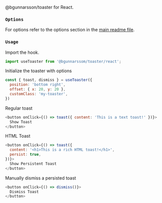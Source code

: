 @bgunnarsson/toaster for React.

### `Options`

For options refer to the options section in the [main readme file](../README.md#options).

### `Usage`

Import the hook.
```javascript
import useToaster from '@bgunnarssom/toaster/react';
```

Initialize the toaster with options
```javascript
const { toast, dismiss } = useToaster({
  position: 'bottom right',
  offset: { x: 20, y: 20 },
  customClass: 'my-toaster',
})
```

Regular toast
```javascript
<button onClick={() => toast({ content: 'This is a text toast!' })}>
  Show Toast
</button>
```

HTML Toast
```javascript
<button onClick={() => toast({
  content: '<h1>This is a rich HTML toast!</h1>',
  persist: true,
})}>
  Show Persistent Toast
</button>
```

Manually dismiss a persisted toast
```javascript
<button onClick={() => dismiss()}>
  Dismiss Toast
</button>
```

